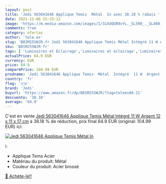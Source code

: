 ```yaml
---
layout: post
title: 'Jedi 563041646 Applique Temis  Métal  In avec 38.18 % rabais '
date: 2021-11-08 15:33:12
image: 'https://m.media-amazon.com/images/I/314dQGR0vYL._SL500_._SL400_.jpg'
comments: true
category: ofertas
author: 'tole.es'
slug: 'B01M25SWJR-fr Jedi 563041646 Applique Temis Métal Intégré 11 W Argent 12...'
sku: 'B01M25SWJR-fr'
tags: [ 'Luminaires et Éclairage','Luminaires et éclairage','Luminaires extérieur','jedi', ]
actualPrice: 64.9 EUR
currency: EUR
price: 64.9
comparePrice: 104.99 EUR
prodname: 'Jedi 563041646 Applique Temis  Métal  Intégré  11 W  Argent  12 x 11 x 17 cm'
country: 'fr'
flag: '🇫🇷'
brand: 'Jedi'
buyurl: 'https://www.amazon.fr/dp/B01M25SWJR/?tag=tolees0d-21'
descuento: '38.18'
average: '64.9'
---
```


C'est en vente [Jedi 563041646 Applique Temis  Métal  Intégré  11 W  Argent  12 x 11 x 17 cm](https://www.amazon.fr/dp/B01M25SWJR/?tag=tolees0d-21)  à  38.18 % de réduction, prix final  64.9 EUR (original: 104.99 EUR) ici:

[![Jedi 563041646 Applique Temis  Métal  In](https://m.media-amazon.com/images/I/314dQGR0vYL._SL500_._SL400_.jpg)](https://www.amazon.fr/dp/B01M25SWJR/?tag=tolees0d-21)

ℹ️:

- Applique Tems Acier
- Matériau du produit: Métal
- Couleur du produit: Acier brossé

[🛒 Achète-le!!](https://www.amazon.fr/dp/B01M25SWJR/?tag=tolees0d-21)
